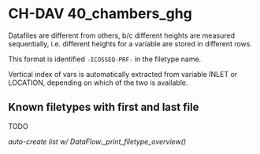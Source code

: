 # CH-DAV 40_chambers_ghg

Datafiles are different from others, b/c different heights
are measured sequentially, i.e. different heights for a
variable are stored in different rows.

This format is identified `-ICOSSEQ-PRF-` in the filetype name.

Vertical index of vars is automatically extracted from variable
INLET or LOCATION, depending on which of the two is available.

## Known filetypes with first and last file

TODO

*auto-create list w/ DataFlow._print_filetype_overview()*
